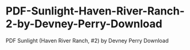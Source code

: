 # PDF-Sunlight-Haven-River-Ranch-2-by-Devney-Perry-Download
PDF Sunlight (Haven River Ranch, #2) by Devney Perry Download
